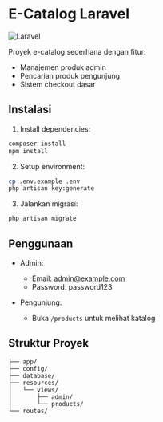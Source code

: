 # E-Catalog Laravel

![Laravel](https://img.shields.io/badge/Laravel-FF2D20?style=for-the-badge&logo=laravel&logoColor=white)

Proyek e-catalog sederhana dengan fitur:
- Manajemen produk admin
- Pencarian produk pengunjung
- Sistem checkout dasar

## Instalasi
1. Install dependencies:
```bash
composer install
npm install
```

2. Setup environment:
```bash
cp .env.example .env
php artisan key:generate
```

3. Jalankan migrasi:
```bash
php artisan migrate
```

## Penggunaan

- Admin:
  - Email: admin@example.com
  - Password: password123

- Pengunjung:
  - Buka `/products` untuk melihat katalog

## Struktur Proyek

```
├── app/
├── config/
├── database/
├── resources/
│   └── views/
│       ├── admin/
│       └── products/
└── routes/
```
